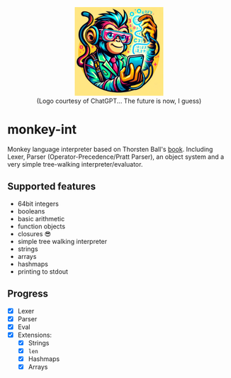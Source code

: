 <p align=center><img src="logo.webp" alt="Logo courtesy of ChatGPT" width="200" /><br>
(Logo courtesy of ChatGPT... The future is now, I guess)</p>

# monkey-int
Monkey language interpreter based on Thorsten Ball's [book](https://interpreterbook.com). Including Lexer, Parser (Operator-Precedence/Pratt Parser), an object system and a very simple tree-walking interpreter/evaluator.

## Supported features

- 64bit integers
- booleans
- basic arithmetic
- function objects
- closures 😎
- simple tree walking interpreter
- strings
- arrays
- hashmaps
- printing to stdout

## Progress

- [x] Lexer 
- [x] Parser
- [x] Eval
- [x] Extensions:
    - [x] Strings
    - [x] `len`
    - [x] Hashmaps
    - [x] Arrays